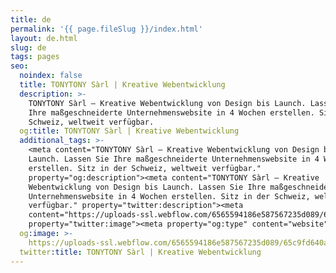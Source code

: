 ```yaml
---
title: de
permalink: '{{ page.fileSlug }}/index.html'
layout: de.html
slug: de
tags: pages
seo:
  noindex: false
  title: TONYTONY Sàrl | Kreative Webentwicklung
  description: >-
    TONYTONY Sàrl – Kreative Webentwicklung von Design bis Launch. Lassen Sie
    Ihre maßgeschneiderte Unternehmenswebsite in 4 Wochen erstellen. Sitz in der
    Schweiz, weltweit verfügbar.
  og:title: TONYTONY Sàrl | Kreative Webentwicklung
  additional_tags: >-
    <meta content="TONYTONY Sàrl – Kreative Webentwicklung von Design bis
    Launch. Lassen Sie Ihre maßgeschneiderte Unternehmenswebsite in 4 Wochen
    erstellen. Sitz in der Schweiz, weltweit verfügbar."
    property="og:description"><meta content="TONYTONY Sàrl – Kreative
    Webentwicklung von Design bis Launch. Lassen Sie Ihre maßgeschneiderte
    Unternehmenswebsite in 4 Wochen erstellen. Sitz in der Schweiz, weltweit
    verfügbar." property="twitter:description"><meta
    content="https://uploads-ssl.webflow.com/6565594186e587567235d089/65c9fd640a5453d9cbeb8ef0_opengraph%20de.jpg"
    property="twitter:image"><meta property="og:type" content="website">
  og:image: >-
    https://uploads-ssl.webflow.com/6565594186e587567235d089/65c9fd640a5453d9cbeb8ef0_opengraph%20de.jpg
  twitter:title: TONYTONY Sàrl | Kreative Webentwicklung
---
```



